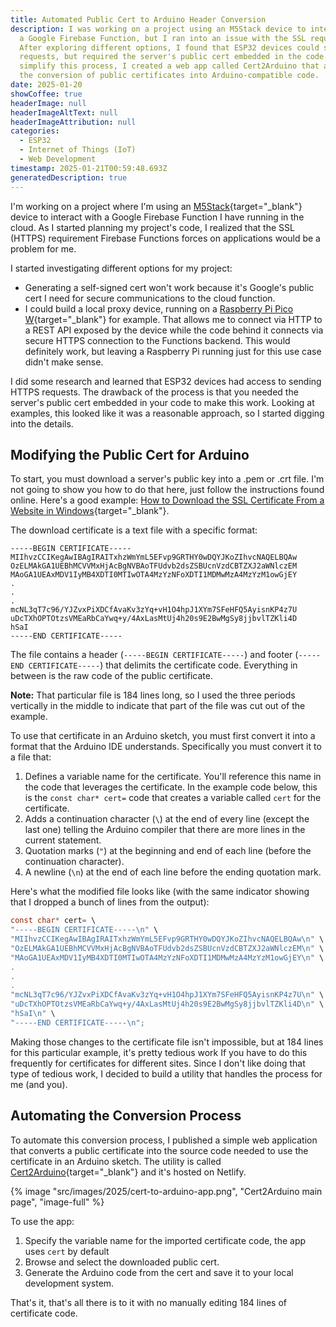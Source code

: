 ```yaml
---
title: Automated Public Cert to Arduino Header Conversion
description: I was working on a project using an M5Stack device to interact with
  a Google Firebase Function, but I ran into an issue with the SSL requirement.
  After exploring different options, I found that ESP32 devices could send HTTPS
  requests, but required the server's public cert embedded in the code. To
  simplify this process, I created a web app called Cert2Arduino that automates
  the conversion of public certificates into Arduino-compatible code.
date: 2025-01-20
showCoffee: true
headerImage: null
headerImageAltText: null
headerImageAttribution: null
categories:
  - ESP32
  - Internet of Things (IoT)
  - Web Development
timestamp: 2025-01-21T00:59:48.693Z
generatedDescription: true
---
```


I'm working on a project where I'm using an [M5Stack](https://m5stack.com/){target="_blank"} device to interact with a Google Firebase Function I have running in the cloud. As I started planning my project's code, I realized that the SSL (HTTPS) requirement Firebase Functions forces on applications would be a problem for me.

I started investigating different options for my project:

+ Generating a self-signed cert won't work because it's Google's public cert I need for secure communications to the cloud function.
+ I could build a local proxy device, running on a [Raspberry Pi Pico W](https://www.raspberrypi.com/products/raspberry-pi-pico-2/){target="_blank"}  for example. That allows me to connect via HTTP to a REST API exposed by the device while the code behind it connects via secure HTTPS connection to the Functions backend. This would definitely work, but leaving a Raspberry Pi running just for this use case didn't make sense.

I did some research and learned that ESP32 devices had access to sending HTTPS requests. The drawback of the process is that you needed the server's public cert embedded in your code to make this work. Looking at examples, this looked like it was a reasonable approach, so I started digging into the details.

## Modifying the Public Cert for Arduino

To start, you must download a server's public key into a .pem or .crt file. I'm not going to show you how to do that here, just follow the instructions found online. Here's a good example: [How to Download the SSL Certificate From a Website in Windows](https://www.instructables.com/How-to-Download-the-SSL-Certificate-From-a-Website/){target="_blank"}.

The download certificate is a text file with a specific format:

```text
-----BEGIN CERTIFICATE-----
MIIhvzCCIKegAwIBAgIRAITxhzWmYmL5EFvp9GRTHY0wDQYJKoZIhvcNAQELBQAw
OzELMAkGA1UEBhMCVVMxHjAcBgNVBAoTFUdvb2dsZSBUcnVzdCBTZXJ2aWNlczEM
MAoGA1UEAxMDV1IyMB4XDTI0MTIwOTA4MzYzNFoXDTI1MDMwMzA4MzYzM1owGjEY
.
.
.
mcNL3qT7c96/YJZvxPiXDCfAvaKv3zYq+vH1O4hpJ1XYm7SFeHFQ5AyisnKP4z7U
uDcTXhOPTOtzsVMEaRbCaYwq+y/4AxLasMtUj4h20s9E2BwMgSy8jjbvlTZKli4D
hSaI
-----END CERTIFICATE-----
```

The file contains a header (`-----BEGIN CERTIFICATE-----`) and footer (`-----END CERTIFICATE-----`) that delimits the certificate code. Everything in between is the raw code of the public certificate. 

**Note:** That particular file is 184 lines long, so I used the three periods vertically  in the middle to indicate that part of the file was cut out of the example.

To use that certificate in an Arduino sketch,  you must first convert it into a format that the Arduino IDE understands. Specifically you must convert it to a file that:

1. Defines a variable name for the certificate. You'll reference this name in the code that leverages the certificate. In the example code below, this is the `const char* cert=` code that creates a variable called `cert` for the certificate.
2. Adds a continuation character (`\`) at the end of every line (except the last one) telling the Arduino compiler that there are more lines in the current statement.
3. Quotation marks (`"`) at the beginning and end of each line (before the continuation character).
4. A newline (`\n`) at the end of each line before the ending quotation mark.

Here's what the modified file looks like (with the same indicator showing that I dropped a bunch of lines from the output):

```c
const char* cert= \
"-----BEGIN CERTIFICATE-----\n" \
"MIIhvzCCIKegAwIBAgIRAITxhzWmYmL5EFvp9GRTHY0wDQYJKoZIhvcNAQELBQAw\n" \
"OzELMAkGA1UEBhMCVVMxHjAcBgNVBAoTFUdvb2dsZSBUcnVzdCBTZXJ2aWNlczEM\n" \
"MAoGA1UEAxMDV1IyMB4XDTI0MTIwOTA4MzYzNFoXDTI1MDMwMzA4MzYzM1owGjEY\n" \
.
.
.
"mcNL3qT7c96/YJZvxPiXDCfAvaKv3zYq+vH1O4hpJ1XYm7SFeHFQ5AyisnKP4z7U\n" \
"uDcTXhOPTOtzsVMEaRbCaYwq+y/4AxLasMtUj4h20s9E2BwMgSy8jjbvlTZKli4D\n" \
"hSaI\n" \
"-----END CERTIFICATE-----\n";
```

Making those changes to the certificate file isn't impossible, but at 184 lines for this particular example, it's pretty tedious work If you have to do this frequently for certificates for different sites. Since I don't like doing that type of tedious work, I decided to build a utility that handles the process for me (and you).

## Automating the Conversion Process

To automate this conversion process, I published a simple web application that converts a public certificate into the source code needed to use the certificate in an Arduino sketch. The utility is called [Cert2Arduino](https://cert2arduino.netlify.app/){target="_blank"} and it's hosted on Netlify.

{% image "src/images/2025/cert-to-arduino-app.png", "Cert2Arduino main page", "image-full" %}

To use the app: 

1. Specify the variable name for the imported certificate code, the app uses `cert` by default
2. Browse and select the downloaded public cert.
3. Generate the Arduino code from the cert and save it to your local development system.

That's it, that's all there is to it with no manually editing 184 lines of certificate code.
